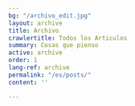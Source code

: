 ```yaml
---
bg: "/archivo_edit.jpg"
layout: archive
title: Archivo
crawlertitle: Todos los Articulos
summary: Cosas que pienso
active: archive
order: 1
lang-ref: archive
permalink: "/es/posts/"
content: ''

---
```


